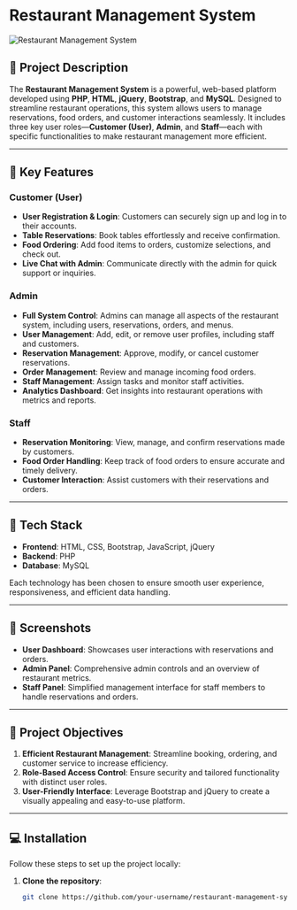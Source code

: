 # Restaurant Management System

![Restaurant Management System](https://via.placeholder.com/1000x300.png?text=Restaurant+Management+System)

## 📜 Project Description

The **Restaurant Management System** is a powerful, web-based platform developed using **PHP**, **HTML**, **jQuery**, **Bootstrap**, and **MySQL**. Designed to streamline restaurant operations, this system allows users to manage reservations, food orders, and customer interactions seamlessly. It includes three key user roles—**Customer (User)**, **Admin**, and **Staff**—each with specific functionalities to make restaurant management more efficient.

---

## 🌟 Key Features

### Customer (User)
- **User Registration & Login**: Customers can securely sign up and log in to their accounts.
- **Table Reservations**: Book tables effortlessly and receive confirmation.
- **Food Ordering**: Add food items to orders, customize selections, and check out.
- **Live Chat with Admin**: Communicate directly with the admin for quick support or inquiries.

### Admin
- **Full System Control**: Admins can manage all aspects of the restaurant system, including users, reservations, orders, and menus.
- **User Management**: Add, edit, or remove user profiles, including staff and customers.
- **Reservation Management**: Approve, modify, or cancel customer reservations.
- **Order Management**: Review and manage incoming food orders.
- **Staff Management**: Assign tasks and monitor staff activities.
- **Analytics Dashboard**: Get insights into restaurant operations with metrics and reports.

### Staff
- **Reservation Monitoring**: View, manage, and confirm reservations made by customers.
- **Food Order Handling**: Keep track of food orders to ensure accurate and timely delivery.
- **Customer Interaction**: Assist customers with their reservations and orders.

---

## 🚀 Tech Stack

- **Frontend**: HTML, CSS, Bootstrap, JavaScript, jQuery
- **Backend**: PHP
- **Database**: MySQL

Each technology has been chosen to ensure smooth user experience, responsiveness, and efficient data handling.

---

## 📸 Screenshots

- **User Dashboard**: Showcases user interactions with reservations and orders.
- **Admin Panel**: Comprehensive admin controls and an overview of restaurant metrics.
- **Staff Panel**: Simplified management interface for staff members to handle reservations and orders.

---

## 🎯 Project Objectives

1. **Efficient Restaurant Management**: Streamline booking, ordering, and customer service to increase efficiency.
2. **Role-Based Access Control**: Ensure security and tailored functionality with distinct user roles.
3. **User-Friendly Interface**: Leverage Bootstrap and jQuery to create a visually appealing and easy-to-use platform.

---

## 💻 Installation

Follow these steps to set up the project locally:

1. **Clone the repository**:
   ```bash
   git clone https://github.com/your-username/restaurant-management-system.git
